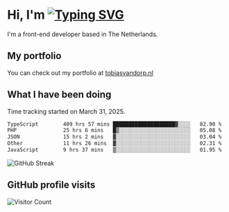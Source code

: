 # Hi, I'm [![Typing SVG](https://readme-typing-svg.demolab.com?font=Fira+Code&pause=1000&width=435&lines=tobiasvdorp)](https://git.io/typing-svg)

I'm a front-end developer based in The Netherlands.

## My portfolio

You can check out my portfolio at [tobiasvandorp.nl](https://www.tobiasvandorp.nl/)

## What I have been doing

Time tracking started on March 31, 2025.

<!--START_SECTION:waka-->

```txt
TypeScript        409 hrs 57 mins ████████████████████▓░░░░   82.90 %
PHP               25 hrs 6 mins   █▒░░░░░░░░░░░░░░░░░░░░░░░   05.08 %
JSON              15 hrs 2 mins   ▓░░░░░░░░░░░░░░░░░░░░░░░░   03.04 %
Other             11 hrs 26 mins  ▓░░░░░░░░░░░░░░░░░░░░░░░░   02.31 %
JavaScript        9 hrs 37 mins   ▒░░░░░░░░░░░░░░░░░░░░░░░░   01.95 %
```

<!--END_SECTION:waka-->

![GitHub Streak](https://streak-stats.demolab.com?user=tobiasvdorp&theme=dark&hide_border=true&mode=weekly&background=36%2C6400A6%2C000000)

## GitHub profile visits

![Visitor Count](https://profile-counter.glitch.me/tobiasvdorp/count.svg)
